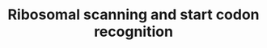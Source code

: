 ---
authors:
- Anwesha
- Eweitz
description: Developed by Gramene.org  Source:[http://plantreactome.gramene.org/ Plant
  Reactome].
last-edited: 2021-05-07
organisms:
- Oryza sativa
redirect_from:
- /index.php/Pathway:WP3044
- /instance/WP3044
schema-jsonld:
- '@context': https://schema.org/
  '@id': https://wikipathways.github.io/pathways/WP3044.html
  '@type': Dataset
  creator:
    '@type': Organization
    name: WikiPathways
  description: Developed by Gramene.org  Source:[http://plantreactome.gramene.org/
    Plant Reactome].
  keywords:
  - sapiens)
  - (name copied from
  - entity in Homo
  - eIF2 subunit complex
  - Homologues of eIF5
  - in Homo sapiens)
  - ADP
  - ATP
  - copied from entity
  - 48S complex (name
  - Pi
  - Homologues of eIF1A
  - eIF1
  license: CC0
  name: Ribosomal scanning and start codon recognition
seo: CreativeWork
title: Ribosomal scanning and start codon recognition
wpid: WP3044
---